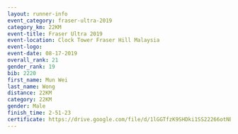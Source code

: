 ```yaml
---
layout: runner-info 
event_category: fraser-ultra-2019 
category_km: 22KM 
event-title: Fraser Ultra 2019 
event-location: Clock Tower Fraser Hill Malaysia 
event-logo: 
event-date: 08-17-2019 
overall_rank: 21
gender_rank: 19
bib: 2220
first_name: Mun Wei
last_name: Wong
distance: 22KM
category: 22KM
gender: Male
finish_time: 2-51-23
certificate: https://drive.google.com/file/d/1lGGTfzK9SHDki1SS22266otNBmRW0sRT/view?usp=sharing
---
```


